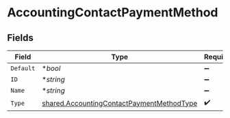 # AccountingContactPaymentMethod


## Fields

| Field                                                                                                         | Type                                                                                                          | Required                                                                                                      | Description                                                                                                   |
| ------------------------------------------------------------------------------------------------------------- | ------------------------------------------------------------------------------------------------------------- | ------------------------------------------------------------------------------------------------------------- | ------------------------------------------------------------------------------------------------------------- |
| `Default`                                                                                                     | **bool*                                                                                                       | :heavy_minus_sign:                                                                                            | N/A                                                                                                           |
| `ID`                                                                                                          | **string*                                                                                                     | :heavy_minus_sign:                                                                                            | N/A                                                                                                           |
| `Name`                                                                                                        | **string*                                                                                                     | :heavy_minus_sign:                                                                                            | N/A                                                                                                           |
| `Type`                                                                                                        | [shared.AccountingContactPaymentMethodType](../../../pkg/models/shared/accountingcontactpaymentmethodtype.md) | :heavy_check_mark:                                                                                            | N/A                                                                                                           |